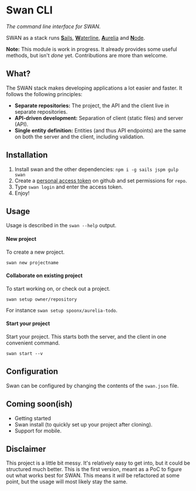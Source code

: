 # Swan CLI
*The command line interface for SWAN.*

SWAN as a stack runs [**S**ails](http://sailsjs.org/), [**W**aterline](https://github.com/balderdashy/waterline), [**A**urelia](http://aurelia.io) and [**N**ode](https://nodejs.org).

**Note:** This module is work in progress.
It already provides some useful methods, but isn't _done_ yet.
Contributions are more than welcome.

## What?
The SWAN stack makes developing applications a lot easier and faster. It follows the following principles:

- **Separate repositories:** The project, the API and the client live in separate repositories.
- **API-driven development:** Separation of client (static files) and server (API).
- **Single entity definition:** Entities (and thus API endpoints) are the same on both the server and the client, including validation.

## Installation

1. Install swan and the other dependencies: `npm i -g sails jspm gulp swan`
2. Create a [personal access token](https://github.com/settings/tokens) on github and set permissions for `repo`.
3. Type `swan login` and enter the access token.
4. Enjoy!

## Usage
Usage is described in the `swan --help` output.

#### New project
To create a new project.

```
swan new projectname
```

#### Collaborate on existing project
To start working on, or check out a project.

```
swan setup owner/repository
```

For instance `swan setup spoonx/aurelia-todo`.

#### Start your project
Start your project. This starts both the server, and the client in one convenient command.

```
swan start --v
```


## Configuration
Swan can be configured by changing the contents of the `swan.json` file.

## Coming soon(ish)
* Getting started
* Swan install (to quickly set up your project after cloning).
* Support for mobile.

## Disclaimer
This project is a little bit messy. It's relatively easy to get into, but it could be structured much better.
This is the first version, meant as a PoC to figure out what works best for SWAN.
This means it _will_ be refactored at some point, but the usage will most likely stay the same.
